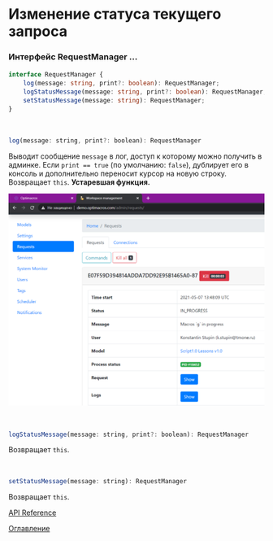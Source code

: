# Изменение статуса текущего запроса

### Интерфейс RequestManager ...<a name="RequestManager"></a>
```ts
interface RequestManager {
    log(message: string, print?: boolean): RequestManager;
    logStatusMessage(message: string, print?: boolean): RequestManager;
    setStatusMessage(message: string): RequestManager;
}
```

&nbsp;


```js
log(message: string, print?: boolean): RequestManager
```
Выводит сообщение `message` в лог, доступ к которому можно получить в админке. Если `print == true` (по умолчанию: `false`), дублирует его в консоль и дополнительно переносит курсор на новую строку. Возвращает `this`. **Устаревшая функция.**

![Лог в админке](./pic/requestInfo.png)

&nbsp;

```js
logStatusMessage(message: string, print?: boolean): RequestManager
```
 Возвращает `this`.

&nbsp;

```js
setStatusMessage(message: string): RequestManager
```
 Возвращает `this`.

[API Reference](API.md)

[Оглавление](../README.md)